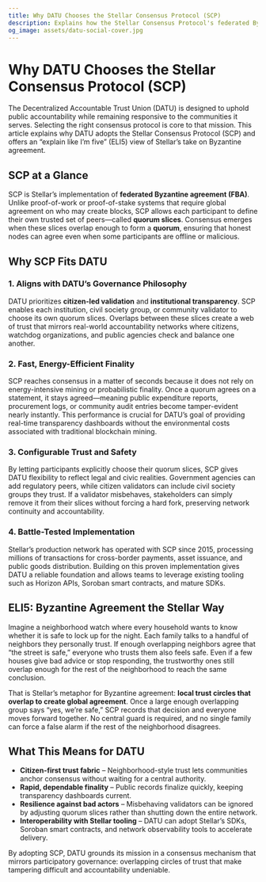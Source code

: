 ```yaml
---
title: Why DATU Chooses the Stellar Consensus Protocol (SCP)
description: Explains how the Stellar Consensus Protocol's federated Byzantine agreement supports DATU's citizen-led governance, performance, and resilience goals.
og_image: assets/datu-social-cover.jpg
---
```


# Why DATU Chooses the Stellar Consensus Protocol (SCP)

The Decentralized Accountable Trust Union (DATU) is designed to uphold public accountability while remaining responsive to the communities it serves. Selecting the right consensus protocol is core to that mission. This article explains why DATU adopts the Stellar Consensus Protocol (SCP) and offers an “explain like I’m five” (ELI5) view of Stellar’s take on Byzantine agreement.

## SCP at a Glance

SCP is Stellar’s implementation of **federated Byzantine agreement (FBA)**. Unlike proof-of-work or proof-of-stake systems that require global agreement on who may create blocks, SCP allows each participant to define their own trusted set of peers—called **quorum slices**. Consensus emerges when these slices overlap enough to form a **quorum**, ensuring that honest nodes can agree even when some participants are offline or malicious.

## Why SCP Fits DATU

### 1. Aligns with DATU’s Governance Philosophy
DATU prioritizes **citizen-led validation** and **institutional transparency**. SCP enables each institution, civil society group, or community validator to choose its own quorum slices. Overlaps between these slices create a web of trust that mirrors real-world accountability networks where citizens, watchdog organizations, and public agencies check and balance one another.

### 2. Fast, Energy-Efficient Finality
SCP reaches consensus in a matter of seconds because it does not rely on energy-intensive mining or probabilistic finality. Once a quorum agrees on a statement, it stays agreed—meaning public expenditure reports, procurement logs, or community audit entries become tamper-evident nearly instantly. This performance is crucial for DATU’s goal of providing real-time transparency dashboards without the environmental costs associated with traditional blockchain mining.

### 3. Configurable Trust and Safety
By letting participants explicitly choose their quorum slices, SCP gives DATU flexibility to reflect legal and civic realities. Government agencies can add regulatory peers, while citizen validators can include civil society groups they trust. If a validator misbehaves, stakeholders can simply remove it from their slices without forcing a hard fork, preserving network continuity and accountability.

### 4. Battle-Tested Implementation
Stellar’s production network has operated with SCP since 2015, processing millions of transactions for cross-border payments, asset issuance, and public goods distribution. Building on this proven implementation gives DATU a reliable foundation and allows teams to leverage existing tooling such as Horizon APIs, Soroban smart contracts, and mature SDKs.

## ELI5: Byzantine Agreement the Stellar Way

Imagine a neighborhood watch where every household wants to know whether it is safe to lock up for the night. Each family talks to a handful of neighbors they personally trust. If enough overlapping neighbors agree that “the street is safe,” everyone who trusts them also feels safe. Even if a few houses give bad advice or stop responding, the trustworthy ones still overlap enough for the rest of the neighborhood to reach the same conclusion.

That is Stellar’s metaphor for Byzantine agreement: **local trust circles that overlap to create global agreement**. Once a large enough overlapping group says “yes, we’re safe,” SCP records that decision and everyone moves forward together. No central guard is required, and no single family can force a false alarm if the rest of the neighborhood disagrees.

## What This Means for DATU

* **Citizen-first trust fabric** – Neighborhood-style trust lets communities anchor consensus without waiting for a central authority.
* **Rapid, dependable finality** – Public records finalize quickly, keeping transparency dashboards current.
* **Resilience against bad actors** – Misbehaving validators can be ignored by adjusting quorum slices rather than shutting down the entire network.
* **Interoperability with Stellar tooling** – DATU can adopt Stellar’s SDKs, Soroban smart contracts, and network observability tools to accelerate delivery.

By adopting SCP, DATU grounds its mission in a consensus mechanism that mirrors participatory governance: overlapping circles of trust that make tampering difficult and accountability undeniable.
